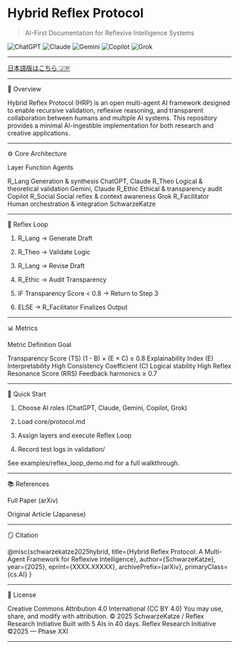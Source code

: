 # Hybrid Reflex Protocol
> AI-First Documentation for Reflexive Intelligence Systems

![ChatGPT](https://img.shields.io/badge/Tested-ChatGPT-blue)
![Claude](https://img.shields.io/badge/Tested-Claude-orange)
![Gemini](https://img.shields.io/badge/Tested-Gemini-green)
![Copilot](https://img.shields.io/badge/Tested-Copilot-silver)
![Grok](https://img.shields.io/badge/Tested-Grok-black)

---


[日本語版はこちら 🇯🇵](./README_JP.md)


---

🧠 Overview

Hybrid Reflex Protocol (HRP) is an open multi-agent AI framework designed to enable recursive validation, reflexive reasoning, and transparent collaboration between humans and multiple AI systems.
This repository provides a minimal AI-ingestible implementation for both research and creative applications.


---

⚙️ Core Architecture

Layer	Function	Agents

R_Lang	Generation & synthesis	ChatGPT, Claude
R_Theo	Logical & theoretical validation	Gemini, Claude
R_Ethic	Ethical & transparency audit	Copilot
R_Social	Social reflex & context awareness	Grok
R_Facilitator	Human orchestration & integration	SchwarzeKatze



---

🔁 Reflex Loop

1. R_Lang → Generate Draft


2. R_Theo → Validate Logic


3. R_Lang → Revise Draft


4. R_Ethic → Audit Transparency


5. IF Transparency Score < 0.8 → Return to Step 3


6. ELSE → R_Facilitator Finalizes Output




---

📊 Metrics

Metric	Definition	Goal

Transparency Score (TS)	(1 - B) × (E × C)	≥ 0.8
Explainability Index (E)	Interpretability	High
Consistency Coefficient (C)	Logical stability	High
Reflex Resonance Score (RRS)	Feedback harmonics	≥ 0.7



---

🚀 Quick Start

1. Choose AI roles (ChatGPT, Claude, Gemini, Copilot, Grok)


2. Load core/protocol.md


3. Assign layers and execute Reflex Loop


4. Record test logs in validation/



See examples/reflex_loop_demo.md for a full walkthrough.


---

📚 References

Full Paper (arXiv)

Original Article (Japanese)



---

🪞 Citation

@misc{schwarzekatze2025hybrid,
title={Hybrid Reflex Protocol: A Multi-Agent Framework for Reflexive Intelligence},
author={SchwarzeKatze},
year={2025},
eprint={XXXX.XXXXX},
archivePrefix={arXiv},
primaryClass={cs.AI}
}


---

📄 License

Creative Commons Attribution 4.0 International (CC BY 4.0)
You may use, share, and modify with attribution.
© 2025 SchwarzeKatze / Reflex Research Initiative
Built with 5 AIs in 40 days.
Reflex Research Initiative ©2025 — Phase XXI


---